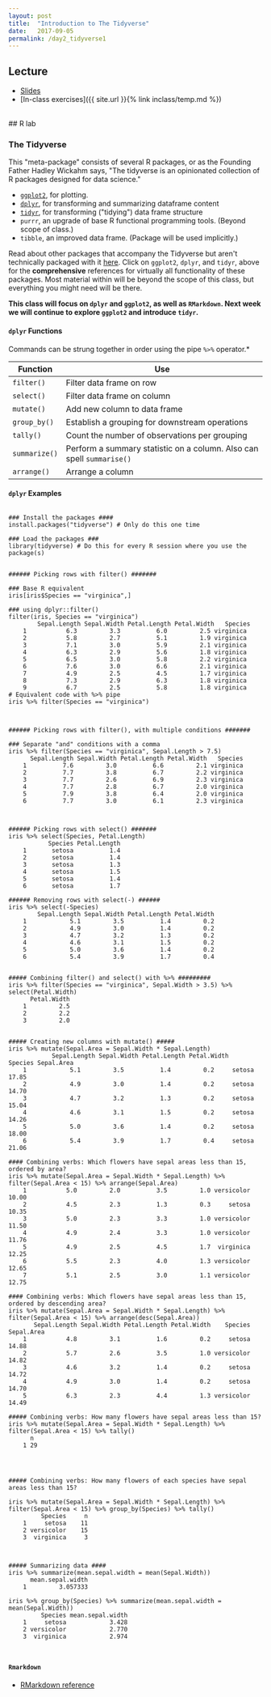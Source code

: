 ```yaml
---
layout: post
title:  "Introduction to The Tidyverse"
date:   2017-09-05
permalink: /day2_tidyverse1
---
```



## Lecture 

+ [Slides](./slides/day2_intro_to_tidyverse.pdf)
+ [In-class exercises]({{ site.url }}{% link inclass/temp.md %})

<br>
## R lab

### The Tidyverse

This "meta-package" consists of several R packages, or as the Founding Father Hadley Wickahm says, "The tidyverse is an opinionated collection of R packages designed for data science." 

+ [`ggplot2`](http://ggplot2.tidyverse.org/reference/index.html), for plotting.
+ [`dplyr`](http://http://dplyr.tidyverse.org/reference/index.html), for transforming and summarizing dataframe content
+ [`tidyr`](http://tidyr.tidyverse.org/reference/index.html), for transforming ("tidying") data frame structure
+ `purrr`, an upgrade of base R functional programming tools. (Beyond scope of class.)
+ `tibble`, an improved data frame. (Package will be used implicitly.)

Read about other packages that accompany the Tidyverse but aren't technically packaged with it [here](https://www.tidyverse.org/packages/). Click on `ggplot2`, `dplyr`, and `tidyr`, above for the **comprehensive** references for virtually all functionality of these packages. Most material within will be beyond the scope of this class, but everything you might need will be there.


**This class will focus on `dplyr` and `ggplot2`, as well as `RMarkdown`. Next week we will continue to explore `ggplot2` and introduce `tidyr`.**

#### `dplyr` Functions

Commands can be strung together in order using the pipe `%>%` operator.* 


Function  | Use
----------|-----
`filter()`  | Filter data frame on row
`select()`  | Filter data frame on column
`mutate()`     | Add new column to data frame
`group_by()`  | Establish a grouping for downstream operations
`tally()`      |Count the number of observations per grouping
`summarize()` | Perform a summary statistic on a column. Also can spell `summarise()`
`arrange()`   | Arrange a column


#### `dplyr` Examples 

<pre><code class="language-r">
### Install the packages ####
install.packages("tidyverse") # Only do this one time

### Load the packages ###
library(tidyverse) # Do this for every R session where you use the package(s)


###### Picking rows with filter() #######

### Base R equivalent
iris[iris$Species == "virginica",]

### using dplyr::filter()
filter(iris, Species == "virginica") 
	    Sepal.Length Sepal.Width Petal.Length Petal.Width   Species
	1           6.3         3.3          6.0         2.5 virginica
	2           5.8         2.7          5.1         1.9 virginica
	3           7.1         3.0          5.9         2.1 virginica
	4           6.3         2.9          5.6         1.8 virginica
	5           6.5         3.0          5.8         2.2 virginica
	6           7.6         3.0          6.6         2.1 virginica
	7           4.9         2.5          4.5         1.7 virginica
	8           7.3         2.9          6.3         1.8 virginica
	9           6.7         2.5          5.8         1.8 virginica
# Equivalent code with %>% pipe
iris %>% filter(Species == "virginica")



###### Picking rows with filter(), with multiple conditions #######

### Separate "and" conditions with a comma
iris %>% filter(Species == "virginica", Sepal.Length > 7.5)
	  Sepal.Length Sepal.Width Petal.Length Petal.Width   Species
	1          7.6         3.0          6.6         2.1 virginica
	2          7.7         3.8          6.7         2.2 virginica
	3          7.7         2.6          6.9         2.3 virginica
	4          7.7         2.8          6.7         2.0 virginica
	5          7.9         3.8          6.4         2.0 virginica
	6          7.7         3.0          6.1         2.3 virginica
	


###### Picking rows with select() #######
iris %>% select(Species, Petal.Length)
	       Species Petal.Length
	1       setosa          1.4
	2       setosa          1.4
	3       setosa          1.3
	4       setosa          1.5
	5       setosa          1.4
	6       setosa          1.7
	
###### Removing rows with select(-) ######
iris %>% select(-Species)
	    Sepal.Length Sepal.Width Petal.Length Petal.Width
	1            5.1         3.5          1.4         0.2
	2            4.9         3.0          1.4         0.2
	3            4.7         3.2          1.3         0.2
	4            4.6         3.1          1.5         0.2
	5            5.0         3.6          1.4         0.2
	6            5.4         3.9          1.7         0.4
	

##### Combining filter() and select() with %>% #########
iris %>% filter(Species == "virginica", Sepal.Width > 3.5) %>% select(Petal.Width)
	  Petal.Width
	1         2.5
	2         2.2
	3         2.0
	
	
##### Creating new columns with mutate() #####
iris %>% mutate(Sepal.Area = Sepal.Width * Sepal.Length) 
		    Sepal.Length Sepal.Width Petal.Length Petal.Width    Species Sepal.Area
	1            5.1         3.5          1.4         0.2     setosa      17.85
	2            4.9         3.0          1.4         0.2     setosa      14.70
	3            4.7         3.2          1.3         0.2     setosa      15.04
	4            4.6         3.1          1.5         0.2     setosa      14.26
	5            5.0         3.6          1.4         0.2     setosa      18.00
	6            5.4         3.9          1.7         0.4     setosa      21.06
	
#### Combining verbs: Which flowers have sepal areas less than 15, ordered by area?
iris %>% mutate(Sepal.Area = Sepal.Width * Sepal.Length) %>% filter(Sepal.Area < 15) %>% arrange(Sepal.Area)
	1           5.0         2.0          3.5         1.0 versicolor      10.00
	2           4.5         2.3          1.3         0.3     setosa      10.35
	3           5.0         2.3          3.3         1.0 versicolor      11.50
	4           4.9         2.4          3.3         1.0 versicolor      11.76
	5           4.9         2.5          4.5         1.7  virginica      12.25
	6           5.5         2.3          4.0         1.3 versicolor      12.65
	7           5.1         2.5          3.0         1.1 versicolor      12.75

#### Combining verbs: Which flowers have sepal areas less than 15, ordered by descending area?
iris %>% mutate(Sepal.Area = Sepal.Width * Sepal.Length) %>% filter(Sepal.Area < 15) %>% arrange(desc(Sepal.Area))
	   Sepal.Length Sepal.Width Petal.Length Petal.Width    Species Sepal.Area
	1           4.8         3.1          1.6         0.2     setosa      14.88
	2           5.7         2.6          3.5         1.0 versicolor      14.82
	3           4.6         3.2          1.4         0.2     setosa      14.72
	4           4.9         3.0          1.4         0.2     setosa      14.70
	5           6.3         2.3          4.4         1.3 versicolor      14.49

##### Combining verbs: How many flowers have sepal areas less than 15?
iris %>% mutate(Sepal.Area = Sepal.Width * Sepal.Length) %>% filter(Sepal.Area < 15) %>% tally()
	  n
	1 29




##### Combining verbs: How many flowers of each species have sepal areas less than 15?

iris %>% mutate(Sepal.Area = Sepal.Width * Sepal.Length) %>% filter(Sepal.Area < 15) %>% group_by(Species) %>% tally()
	     Species     n
	1     setosa    11
	2 versicolor    15
	3  virginica     3
	


##### Summarizing data ####
iris %>% summarize(mean.sepal.width = mean(Sepal.Width))
	  mean.sepal.width
	1         3.057333

iris %>% group_by(Species) %>% summarize(mean.sepal.width = mean(Sepal.Width))
	     Species mean.sepal.width
	1     setosa            3.428
	2 versicolor            2.770
	3  virginica            2.974


</code></pre>

#### `Rmarkdown`

+ [RMarkdown reference](http://rmarkdown.rstudio.com/authoring_basics.html)
